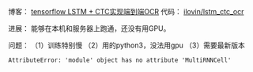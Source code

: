 博客：
[tensorflow LSTM + CTC实现端到端OCR](http://ilovin.me/2017-04-06/tensorflow-lstm-ctc-ocr/)
代码：
[ilovin/lstm_ctc_ocr](https://github.com/ilovin/lstm_ctc_ocr)

进展：
能够在本机和服务器上跑通，还没有用GPU。

问题：
（1）训练特别慢
（2）用的python3，没法用gpu
（3）需要最新版本
```
AttributeError: 'module' object has no attribute 'MultiRNNCell'
```
